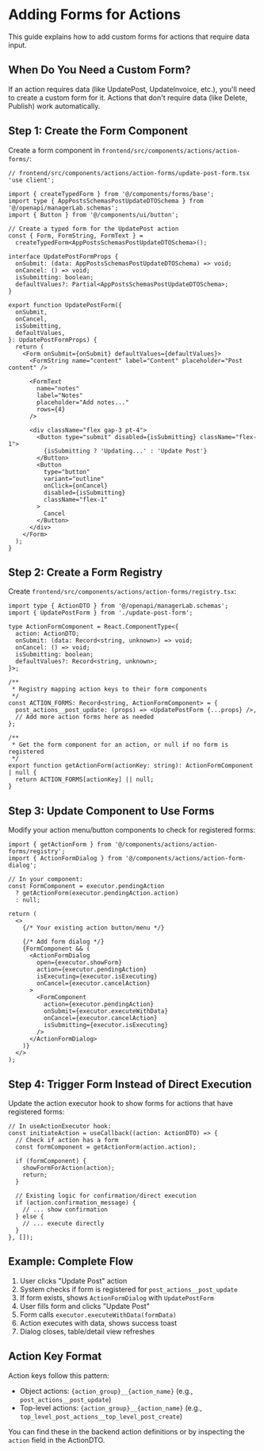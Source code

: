 # Adding Forms for Actions

This guide explains how to add custom forms for actions that require data input.

## When Do You Need a Custom Form?

If an action requires data (like UpdatePost, UpdateInvoice, etc.), you'll need to create a custom form for it. Actions that don't require data (like Delete, Publish) work automatically.

## Step 1: Create the Form Component

Create a form component in `frontend/src/components/actions/action-forms/`:

```tsx
// frontend/src/components/actions/action-forms/update-post-form.tsx
'use client';

import { createTypedForm } from '@/components/forms/base';
import type { AppPostsSchemasPostUpdateDTOSchema } from '@/openapi/managerLab.schemas';
import { Button } from '@/components/ui/button';

// Create a typed form for the UpdatePost action
const { Form, FormString, FormText } =
  createTypedForm<AppPostsSchemasPostUpdateDTOSchema>();

interface UpdatePostFormProps {
  onSubmit: (data: AppPostsSchemasPostUpdateDTOSchema) => void;
  onCancel: () => void;
  isSubmitting: boolean;
  defaultValues?: Partial<AppPostsSchemasPostUpdateDTOSchema>;
}

export function UpdatePostForm({
  onSubmit,
  onCancel,
  isSubmitting,
  defaultValues,
}: UpdatePostFormProps) {
  return (
    <Form onSubmit={onSubmit} defaultValues={defaultValues}>
      <FormString name="content" label="Content" placeholder="Post content" />

      <FormText
        name="notes"
        label="Notes"
        placeholder="Add notes..."
        rows={4}
      />

      <div className="flex gap-3 pt-4">
        <Button type="submit" disabled={isSubmitting} className="flex-1">
          {isSubmitting ? 'Updating...' : 'Update Post'}
        </Button>
        <Button
          type="button"
          variant="outline"
          onClick={onCancel}
          disabled={isSubmitting}
          className="flex-1"
        >
          Cancel
        </Button>
      </div>
    </Form>
  );
}
```

## Step 2: Create a Form Registry

Create `frontend/src/components/actions/action-forms/registry.tsx`:

```tsx
import type { ActionDTO } from '@/openapi/managerLab.schemas';
import { UpdatePostForm } from './update-post-form';

type ActionFormComponent = React.ComponentType<{
  action: ActionDTO;
  onSubmit: (data: Record<string, unknown>) => void;
  onCancel: () => void;
  isSubmitting: boolean;
  defaultValues?: Record<string, unknown>;
}>;

/**
 * Registry mapping action keys to their form components
 */
const ACTION_FORMS: Record<string, ActionFormComponent> = {
  post_actions__post_update: (props) => <UpdatePostForm {...props} />,
  // Add more action forms here as needed
};

/**
 * Get the form component for an action, or null if no form is registered
 */
export function getActionForm(actionKey: string): ActionFormComponent | null {
  return ACTION_FORMS[actionKey] || null;
}
```

## Step 3: Update Component to Use Forms

Modify your action menu/button components to check for registered forms:

```tsx
import { getActionForm } from '@/components/actions/action-forms/registry';
import { ActionFormDialog } from '@/components/actions/action-form-dialog';

// In your component:
const FormComponent = executor.pendingAction
  ? getActionForm(executor.pendingAction.action)
  : null;

return (
  <>
    {/* Your existing action button/menu */}

    {/* Add form dialog */}
    {FormComponent && (
      <ActionFormDialog
        open={executor.showForm}
        action={executor.pendingAction}
        isExecuting={executor.isExecuting}
        onCancel={executor.cancelAction}
      >
        <FormComponent
          action={executor.pendingAction}
          onSubmit={executor.executeWithData}
          onCancel={executor.cancelAction}
          isSubmitting={executor.isExecuting}
        />
      </ActionFormDialog>
    )}
  </>
);
```

## Step 4: Trigger Form Instead of Direct Execution

Update the action executor hook to show forms for actions that have registered forms:

```tsx
// In useActionExecutor hook:
const initiateAction = useCallback((action: ActionDTO) => {
  // Check if action has a form
  const formComponent = getActionForm(action.action);

  if (formComponent) {
    showFormForAction(action);
    return;
  }

  // Existing logic for confirmation/direct execution
  if (action.confirmation_message) {
    // ... show confirmation
  } else {
    // ... execute directly
  }
}, []);
```

## Example: Complete Flow

1. User clicks "Update Post" action
2. System checks if form is registered for `post_actions__post_update`
3. If form exists, shows `ActionFormDialog` with `UpdatePostForm`
4. User fills form and clicks "Update Post"
5. Form calls `executor.executeWithData(formData)`
6. Action executes with data, shows success toast
7. Dialog closes, table/detail view refreshes

## Action Key Format

Action keys follow this pattern:

- Object actions: `{action_group}__{action_name}` (e.g., `post_actions__post_update`)
- Top-level actions: `{action_group}__{action_name}` (e.g., `top_level_post_actions__top_level_post_create`)

You can find these in the backend action definitions or by inspecting the `action` field in the ActionDTO.
